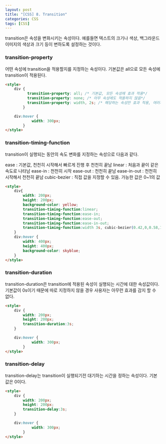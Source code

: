 ```yaml
---
layout: post
title: "[CSS] 8. Transition"
categories: CSS
tags: [CSS]
---
```


transition은 속성을 변화시키는 속성이다. 예를들면 텍스트의 크기나 색상, 백그라운드 이미지의 색상과 크기 등이 변하도록 설정하는 것이다.

### transition-property

어떤 속성에 transition을 적용할지를 지정하는 속성이다. 기본값은 all으로 모든 속성에 transition이 적용된다.

~~~html
<style>
    div {
          transition-property: all; /* 기본값, 모든 속성에 효과 적용*/
          transition-property: none; /* 아무 속성에도 적용하지 않음*/
          transition-property: width, 2s; /* 해당하는 속성만 효과 적용, 여러개 지정시 쉼표 붙여서 사용*/
        }

    div:hover {
            width: 300px;
        }
</style>
~~~

### transition-timing-function

transition이 실행되는 동안의 속도 변화를 지정하는 속성으로 다음과 같다.

ease : 기본값, 천천히 시작해서 빠르게 진행 후 천천히 끝남 
linear : 처음과 끝이 같은 속도로 나타남
ease-in : 천천히 시작
ease-out : 천천히 끝남
ease-in-out : 천천히 시작해서 천천히 끝남
cubic-bezier : 직접 값을 지정할 수 있음. 가능한 값은 0~1의 값

~~~html
<style>
    div{
        width: 200px;
        height: 200px;
        background-color: yellow;
        transition-timing-function:linear;
        transition-timing-function:ease-in;
        transition-timing-function:ease-out;
        transition-timing-function:ease-in-out;
        transition-timing-function:width 3s, cubic-bezier(0.42,0,0.58,1);
    }
    div:hover {
        width: 400px;
        height: 400px;
        background-color: skyblue;
    }
</style>
~~~

### transition-duration

transition-duration은 transition에 적용된 속성이 실행되는 시간에 대한 속성값이다. 기본값이 0s이기 때문에 따로 지정하지 않을 경우 사용자는 아무런 효과를 감지 할 수 없다. 

~~~html
<style>
    div {
        width: 200px;
        height: 200px;
        transition-duration:3s;
    }

    div:hover {
            width: 300px;
        }
</style>
~~~

### transition-delay

transition-delay는 transition이 실행되기전 대기하는 시간을 정하는 속성이다. 기본값은 0이다.

~~~html
<style>
    div {
        width: 200px;
        height: 200px;
        transition-delay:3s;
    }

    div:hover {
            width: 300px;
        }
</style>
~~~
